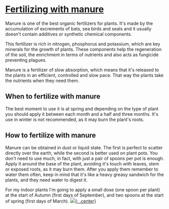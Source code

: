 # [Fertilizing with manure](https://cuidatucactus.com/que-es-el-guano-abono/)

Manure is one of the best organic fertilizers for plants. It's made by the accumulation of excrements of bats, sea birds and seals and it usually doesn't contain additives or synthetic chemical components. 

This fertilizer is rich in nitrogen, phosphorus and potassium, which are key minerals for the growth of plants. These components help the regeneration of the soil, the enrichment in terms of nutrients and also acts as fungicide preventing plagues. 

Manure is a fertilizer of slow absorption, which means that it's released to the plants in an efficient, controlled and slow pace. That way the plants take the nutrients when they need them.

## When to fertilize with manure

The best moment to use it is at spring and depending on the type of plant you should apply it between each month and a half and three months. It's use in winter is not recommended, as it may burn the plant's roots.

## How to fertilize with manure

Manure can be obtained in dust or liquid state. The first is perfect to scatter directly over the earth, while the second is better used on plant pots. You don't need to use much, in fact, with just a pair of spoons per pot is enough. Apply it around the base of the plant, avoiding it's touch with leaves, stem or exposed roots, as it may burn them. After you apply them remember to water them often, keep in mind that it's like a heavy greasy sandwich for the plants, and they need water to digest it.

For my indoor plants I'm going to apply a small dose (one spoon per plant) at the start of Autumn (first days of September), and two spoons at the start of spring (first days of March). 
[![](not-by-ai.svg){: .center}](https://notbyai.fyi)
